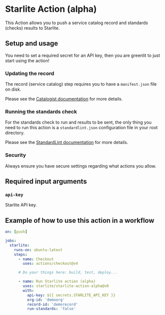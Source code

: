 # Starlite Action (alpha)

This Action allows you to push a service catalog record and standards (checks) results to Starlite.

## Setup and usage

You need to set a required secret for an API key, then you are greenlit to just start using the action!

### Updating the record

The record (service catalog) step requires you to have a `manifest.json` file on disk.

Please see the [Catalogist documentation](https://github.com/mikaelvesavuori/catalogist#manifest) for more details.

### Running the standards check

For the standards check to run and results to be sent, the only thing you need to run this action is a `standardlint.json` configuration file in your root directory.

Please see the [StandardLint documentation](https://github.com/mikaelvesavuori/standardlint#configuration) for more details.

### Security

Always ensure you have secure settings regarding what actions you allow.

## Required input arguments

### `api-key`

Starlite API key.

## Example of how to use this action in a workflow

```yml
on: [push]

jobs:
  starlite:
    runs-on: ubuntu-latest
    steps:
      - name: Checkout
        uses: actions/checkout@v4

      # Do your things here: build, test, deploy...

      - name: Run Starlite action (alpha)
        uses: starlite/starlite-action-alpha@v0
        with:
          api-key: ${{ secrets.STARLITE_API_KEY }}
          org-id: 'demoorg'
          record-id: 'demorecord'
          run-standards: 'false'
```
